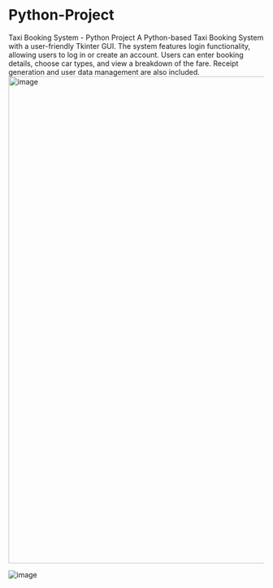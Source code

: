 # Python-Project
Taxi Booking System - Python Project A Python-based Taxi Booking System with a user-friendly Tkinter GUI. The system features login functionality, allowing users to log in or create an account. Users can enter booking details, choose car types, and view a breakdown of the fare. Receipt generation and user data management are also included.
<img width="958" alt="image" src="https://github.com/user-attachments/assets/ddb771a7-2eda-4b48-a2e0-c677dfb0559e" />


![image](https://github.com/user-attachments/assets/6fe89749-6e0b-4055-88a0-33b5f068e5ba)



